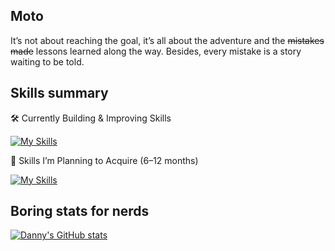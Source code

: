 ## Moto
It’s not about reaching the goal, it’s all about the adventure and the ~~mistakes made~~ lessons learned along the way. Besides, every mistake is a story waiting to be told.

## Skills summary
🛠️ Currently Building & Improving Skills

[![My Skills](https://skillicons.dev/icons?i=php,laravel,phpstorm,vscode,git,github,redis,gitlab,mysql)](https://skillicons.dev)

🚀 Skills I’m Planning to Acquire (6–12 months)

[![My Skills](https://skillicons.dev/icons?i=js,html,css,tailwind,vue,react,go,swift)](https://skillicons.dev)

## Boring stats for nerds
[![Danny's GitHub stats](https://github-readme-stats.vercel.app/api?username=d-simeonov&show_icons=true&theme=chartreuse-dark)](https://github.com/d-simeonov)


<!--
**d-simeonov/d-simeonov** is a ✨ _special_ ✨ repository because its `README.md` (this file) appears on your GitHub profile.

Here are some ideas to get you started:

- 🔭 I’m currently working on ...
- 🌱 I’m currently learning ...
- 👯 I’m looking to collaborate on ...
- 🤔 I’m looking for help with ...
- 💬 Ask me about ...
- 📫 How to reach me: ...
- 😄 Pronouns: ...
- ⚡ Fun fact: ...
-->
